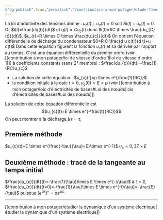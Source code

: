 ```yaml
---
{"dg-publish":true,"permalink":"/contribution-a-mon-potager/etude-theorique-de-la-decharge-du-condensateur/"}
---
```


La loi d'additivité des tensions donne : $u_{r}(t)+u_{c}(t)=0$ soit $Ri(t)+u_{c}(t)=0$.
Or $i(t)=\frac{dq(t)}{dt}$ et $q(t)=Cu_{c}(t)$ donc $i(t)=RC \times \frac{du_{C}(t)}{dt}$. 
$u_{r}=R \times C \times \frac{du_{c}}{dt}$
On obtient l'équation
différentielle de décharge du condensateur $0=R C \frac{d u c(t)}{d t}+u c(t)$
Dans cette équation figurent la fonction $u_{c}(t)$ et sa dérivée par rapport au temps. C'est une équation différentielle du premier ordre (voir [[contribution à mon potager/loi de vitesse d'ordre 1\|loi de vitesse d'ordre 1]]) à coefficients constants (sans 2° membre) : $\frac{du_{c}}{dt}=-\frac{1}{RC}u_{c}$
- La solution de cette équation : $u_{c}(t)=p \times e^{\frac{1}{RC}}$
- la condition initiale à la date $t=0$, $u_{c}(0)=E=p$ (voir [[contribution à mon potager/lois d'électricités de bases#Loi des nœuds\|lois d'électricités de bases#Loi des nœuds]])

La solution de cette équation différentielle est $$u_{c}(t)=E \times e^{-\frac{t}{RC}}$$
On peut montrer à la décharge,à $t=\tau$, 
## Première méthode
$u_{c}(t)=E \times e^{\frac{-\tau}{\tau}=E}\times e^{-1}$ 
$u_{c}=0,37 \times E$
## Deuxième méthode : tracé de la tangeante au temps initial
$\frac{du_{c}}{dt}(t)=-\frac{1}{\tau}\times E \times e^{-t/\tau}$
à $t=0$, $\frac{du_{c}}{dt}(t=0)=-\frac{1}{\tau}\times E \times e^{-0/\tau}=-\frac{E}{\tau}$ 
puisque $(e^{ax})''=ae^{ax}$

---
[[contribution à mon potager/étudier la dynamique d'un système électrique\|étudier la dynamique d'un système électrique]]